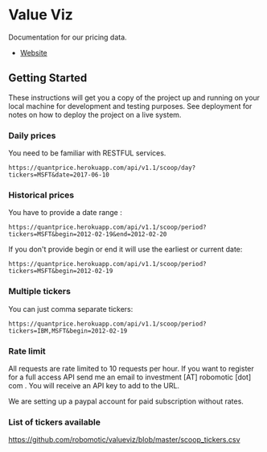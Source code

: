 # Value Viz

Documentation for our pricing data.
* [Website](http://quantprice.herokuapp.com)

## Getting Started

These instructions will get you a copy of the project up and running on your local machine for development and testing purposes. See deployment for notes on how to deploy the project on a live system.

### Daily prices

You need to be familiar with RESTFUL services.

```
https://quantprice.herokuapp.com/api/v1.1/scoop/day?tickers=MSFT&date=2017-06-10
```

### Historical prices

You have to provide a date range :

```
https://quantprice.herokuapp.com/api/v1.1/scoop/period?tickers=MSFT&begin=2012-02-19&end=2012-02-20
```

If you don't provide begin or end it will use the earliest or current date:

```
https://quantprice.herokuapp.com/api/v1.1/scoop/period?tickers=MSFT&begin=2012-02-19
```

### Multiple tickers

You can just comma separate tickers:

```
https://quantprice.herokuapp.com/api/v1.1/scoop/period?tickers=IBM,MSFT&begin=2012-02-19
```

### Rate limit

All requests are rate limited to 10 requests per hour.
If you want to register for a full access API send me an email to investment [AT] robomotic [dot] com .
You will receive an API key to add to the URL.

We are setting up a paypal account for paid subscription without rates.

### List of tickers available

https://github.com/robomotic/valueviz/blob/master/scoop_tickers.csv

